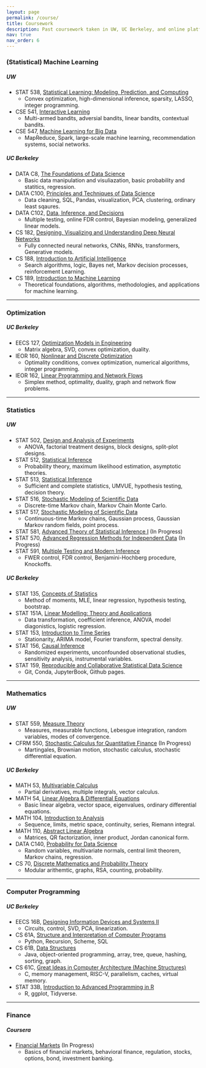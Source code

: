 ```yaml
---
layout: page
permalink: /course/
title: Coursework
description: Past coursework taken in UW, UC Berkeley, and online platforms. Courses are summarized in selected keywords and organized by categories. 
nav: true
nav_order: 6
---
```


### (Statistical) Machine Learning

##### UW

- STAT 538, [Statistical Learning: Modeling, Prediction, and Computing](/assets/pdf/course/538_2024_syllabus.pdf)
    - Convex optimization, high-dimensional inference, sparsity, LASSO, integer programming.
- CSE 541, [Interactive Learning](https://courses.cs.washington.edu/courses/cse541/24sp/)
    - Multi-armed bandits, adversial bandits, linear bandits, contextual bandits.
- CSE 547, [Machine Learning for Big Data](https://courses.cs.washington.edu/courses/cse547/24sp/#:~:text=William%20Howard-%20Snyder.%20Oscar%20Liu.%20Content.%20What%20is)
    - MapReduce, Spark, large-scale machine learning, recommendation systems, social networks.

##### UC Berkeley

- DATA C8, [The Foundations of Data Science](https://www.data8.org/#:~:text=The%20course%20teaches%20critical%20concepts%20and%20skills%20in)
    - Basic data manipulation and visuliazation, basic probability and statitics, regression.
- DATA C100, [Principles and Techniques of Data Science](https://ds100.org/#:~:text=Prepare%20students%20for%20advanced%20Berkeley%20courses%20in%20data-management)
    - Data cleaning, SQL, Pandas, visualization, PCA, clustering, ordinary least sqaures.
- DATA C102, [Data, Inference, and Decisions](https://data102.org/#:~:text=Data%20102:%20Data,%20Inference,%20and%20Decisions.%20UC%20Berkeley.)
    - Multiple testing, online FDR control, Bayesian modeling, generalized linear models.
- CS 182, [Designing, Visualizing and Understanding Deep Neural Networks](https://cs182sp22.github.io/#:~:text=CS%20182%20/%20282A%20Spring%202022%20%20CS)
    - Fully connected neural networks, CNNs, RNNs, transformers, Generative models.
- CS 188, [Introduction to Artificial Intelligence](https://www2.eecs.berkeley.edu/Courses/CS188/#:~:text=Spring:%203.0-3.0%20hours%20of%20lecture%20and%201.0-1.5%20hours)
    - Search algorithms, logic, Bayes net, Markov decision processes, reinforcement Learning.
- CS 189, [Introduction to Machine Learning](https://www2.eecs.berkeley.edu/Courses/CS189/#:~:text=CS%20189.%20Introduction%20to%20Machine%20Learning.%20Catalog%20Description:)
    - Theoretical foundations, algorithms, methodologies, and applications for machine learning.

---

### Optimization

##### UC Berkeley

- EECS 127, [Optimization Models in Engineering](/assets/pdf/course/Optimization%20Models%20in%20Engineering%20(Spring%202022).pdf)
    - Matrix algebra, SVD, convex optimization, duality. 
- IEOR 160, [Nonlinear and Discrete Optimization](https://lavaei.ieor.berkeley.edu/Course_IEOR160_Fall_2022.html)
    - Optimality conditions, convex optimization, numerical algorithms, integer programming.
- IEOR 162, [Linear Programming and Network Flows](https://lavaei.ieor.berkeley.edu/Course_IEOR162_Fall_2022.html)
    - Simplex method, optimality, duality, graph and network flow problems.

---

### Statistics 

##### UW

- STAT 502, [Design and Analysis of Experiments](/assets/pdf/course/ST502_Syllabus_Fall2023.pdf)
    - ANOVA, factorial treatment designs, block designs, split-plot designs.
- STAT 512, [Statistical Inference](/assets/pdf/course/syllabus512.pdf)
    - Probability theory, maximum likelihood estimation, asymptotic theories.
- STAT 513, [Statistical Inference](/assets/pdf/course/STAT%20513%20Winter%202024.pdf)
    - Sufficient and complete statistics, UMVUE, hypothesis testing, decision theory.
- STAT 516, [Stochastic Modeling of Scientific Data](/assets/pdf/course/STAT%20516%20-%20Syllabus_0.pdf)
    - Discrete-time Markov chain, Markov Chain Monte Carlo.
- STAT 517, [Stochastic Modeling of Scientific Data](/assets/pdf/course/Syllabus%20for%20STAT%20517%20A%20Wi%2024_%20Stochastic%20Modeling%20Of%20Scientific%20Data.pdf)
    - Continuous-time Markov chains, Gaussian process, Gaussian Markov random fields, point process.
- STAT 581, [Advanced Theory of Statistical Inference I](/assets/pdf/course/Syllabus-STAT-581%20-2024-uploaded.pdf) (In Progress)
- STAT 570, [Advanced Regression Methods for Independent Data](/assets/pdf/course/Syllabus-Biost570.pdf) (In Progress)
- STAT 591, [Multiple Testing and Modern Inference](/assets/pdf/course/STAT%20591%20B%20Au%2023_%20Special%20Topics%20In%20Statistics.pdf)
    - FWER control, FDR control, Benjamini-Hochberg procedure, Knockoffs.

##### UC Berkeley

- STAT 135, [Concepts of Statistics](/assets/pdf/course/stat135Syallbus.pdf)
    - Method of moments, MLE, linear regression, hypothesis testing, bootstrap.
- STAT 151A, [Linear Modelling: Theory and Applications](/assets/pdf/course/stat151aSyllabus2021Fall.pdf)
    - Data transformation, coefficient inference, ANOVA, model diagonistics, logistic regression.
- STAT 153, [Introduction to Time Series](/assets/pdf/course/timeseriessyllabus.pdf)
    - Stationarity, ARIMA model, Fourier transform, spectral density.
- STAT 156, [Causal Inference](/assets/pdf/course/CausalInferenceSyllabus156.pdf)
    - Randomized experiments, unconfounded observational studies, sensitivity analysis, instrumental variables.
- STAT 159, [Reproducible and Collaborative Statistical Data Science](https://ucb-stat-159-s22.github.io/site/overview.html)
    - Git, Conda, JupyterBook, Github pages.

---

### Mathematics

##### UW

- STAT 559, [Measure Theory](/assets/pdf/course/stat559Syllabus.pdf)
    - Measures, measurable functions, Lebesgue integration, random variables, modes of convergence.
- CFRM 550, [Stochastic Calculus for Quantitative Finance](/assets/pdf/course/CFRM-550-syllabus-1.01.pdf) (In Progress)
    - Martingales, Brownian motion, stochastic calculus, stochastic differential equation.

##### UC Berkeley

- MATH 53, [Multivariable Calculus](https://math.berkeley.edu/courses/overview/lowerdivcourses/math53)
    - Partial derivatives, multiple integrals, vector calculus.
- MATH 54, [Linear Algebra & Differential Equations](https://math.berkeley.edu/courses/overview/lowerdivcourses/math54)
    - Basic linear algebra, vector space, eigenvalues, ordinary differential equations.
- MATH 104, [Introduction to Analysis](https://classes.berkeley.edu/content/2021-summer-math-104-004-lec-004)
    - Sequence, limits, metric space, continuity, series, Riemann integral.
- MATH 110, [Abstract Linear Algebra](https://classes.berkeley.edu/content/2021-summer-math-110-004-lec-004)
    - Matrices, QR factorization, inner product, Jordan canonical form.
- DATA C140, [Probability for Data Science](http://prob140.org/)
    - Random variables, multivariate normals, central limit theorem, Markov chains, regression.
- CS 70, [Discrete Mathematics and Probability Theory](https://www.eecs70.org/)
    - Modular arithemtic, graphs, RSA, counting, probability.

---

### Computer Programming

##### UC Berkeley

- EECS 16B, [Designing Information Devices and Systems II](https://eecs16b.org/)
    - Circuits, control, SVD, PCA, linearization.
- CS 61A, [Structure and Interpretation of Computer Programs](https://cs61a.org/)
    - Python, Recursion, Scheme, SQL
- CS 61B, [Data Structures](https://www2.eecs.berkeley.edu/Courses/CS61B/)
    - Java, object-oriented programming, array, tree, queue, hashing, sorting, graph.
- CS 61C, [Great Ideas in Computer Architecture (Machine Structures)](https://cs61c.org/fa24/?file=/lectures/pdf/lec01.pdf)
    - C, memory management, RISC-V, parallelism, caches, virtual memory.
- STAT 33B, [Introduction to Advanced Programming in R](https://stat33b.berkeley.edu/)
    - R, ggplot, Tidyverse.

---

### Finance

##### Coursera

- [Financial Markets](https://www.coursera.org/learn/financial-markets-global?msockid=0f6e13fe5a24602017e7073e5b9e619d) (In Progress)
    - Basics of financial markets, behavioral finance, regulation, stocks, options, bond, investment banking.
